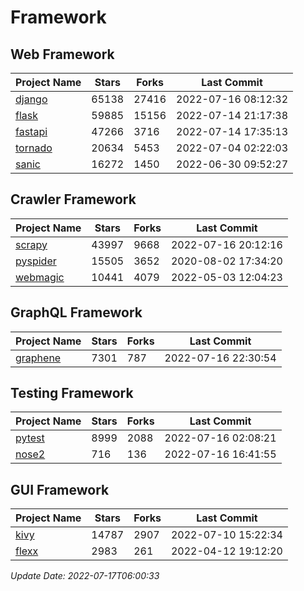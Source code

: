 # Framework

## Web Framework
| Project Name | Stars | Forks | Last Commit |
| ------------ | ----- | ----- | ----------- |
| [django](https://github.com/django/django) | 65138 | 27416 | 2022-07-16 08:12:32 |
| [flask](https://github.com/pallets/flask) | 59885 | 15156 | 2022-07-14 21:17:38 |
| [fastapi](https://github.com/tiangolo/fastapi) | 47266 | 3716 | 2022-07-14 17:35:13 |
| [tornado](https://github.com/tornadoweb/tornado) | 20634 | 5453 | 2022-07-04 02:22:03 |
| [sanic](https://github.com/sanic-org/sanic) | 16272 | 1450 | 2022-06-30 09:52:27 |

## Crawler Framework
| Project Name | Stars | Forks | Last Commit |
| ------------ | ----- | ----- | ----------- |
| [scrapy](https://github.com/scrapy/scrapy) | 43997 | 9668 | 2022-07-16 20:12:16 |
| [pyspider](https://github.com/binux/pyspider) | 15505 | 3652 | 2020-08-02 17:34:20 |
| [webmagic](https://github.com/code4craft/webmagic) | 10441 | 4079 | 2022-05-03 12:04:23 |

## GraphQL Framework
| Project Name | Stars | Forks | Last Commit |
| ------------ | ----- | ----- | ----------- |
| [graphene](https://github.com/graphql-python/graphene) | 7301 | 787 | 2022-07-16 22:30:54 |

## Testing Framework
| Project Name | Stars | Forks | Last Commit |
| ------------ | ----- | ----- | ----------- |
| [pytest](https://github.com/pytest-dev/pytest) | 8999 | 2088 | 2022-07-16 02:08:21 |
| [nose2](https://github.com/nose-devs/nose2) | 716 | 136 | 2022-07-16 16:41:55 |

## GUI Framework
| Project Name | Stars | Forks | Last Commit |
| ------------ | ----- | ----- | ----------- |
| [kivy](https://github.com/kivy/kivy) | 14787 | 2907 | 2022-07-10 15:22:34 |
| [flexx](https://github.com/flexxui/flexx) | 2983 | 261 | 2022-04-12 19:12:20 |

*Update Date: 2022-07-17T06:00:33*